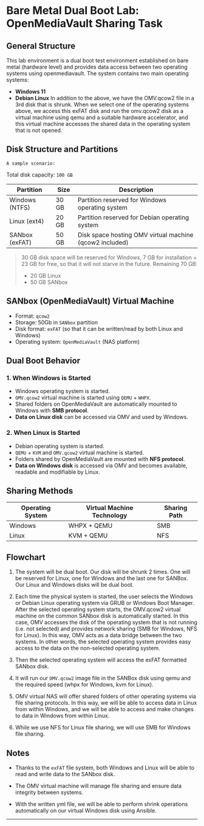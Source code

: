 # Bare Metal Dual Boot Lab: OpenMediaVault Sharing Task

## General Structure

This lab environment is a dual boot test environment established on bare metal (hardware level) and provides data access between two operating systems using openmediavault. The system contains two main operating systems:

- **Windows 11**
- **Debian Linux**
In addition to the above, we have the OMV.qcow2 file in a 3rd disk that is shrunk. When we select one of the operating systems above, we access this exFAT disk and run the omv.qcow2 disk as a virtual machine using qemu and a suitable hardware accelerator, and this virtual machine accesses the shared data in the operating system that is not opened.

## Disk Structure and Partitions
`A sample scenario:`

Total disk capacity: `100 GB`

| Partition | Size | Description |
|-----|--------|------------------------------------------------------|
| Windows (NTFS) | 30 GB | Partition reserved for Windows operating system |
| Linux (ext4) | 20 GB | Partition reserved for Debian operating system |
| SANbox (exFAT) | 50 GB | Disk space hosting OMV virtual machine (qcow2 included)|

> 30 GB disk space will be reserved for Windows, 7 GB for installation + 23 GB for free, so that it will not starve in the future. Remaining 70 GB:
> - 20 GB Linux
> - 50 GB SANbox

## SANbox (OpenMediaVault) Virtual Machine

- Format: `qcow2`
- Storage: 50Gb in `SANbox` partition
- Disk format: `exFAT` (so that it can be written/read by both Linux and Windows)
- Operating system: `OpenMediaVault` (NAS platform)

## Dual Boot Behavior

### 1. When Windows is Started

- Windows operating system is started.
- `OMV.qcow2` virtual machine is started using `QEMU` + `WHPX`.
- Shared folders on OpenMediaVault are automatically mounted to Windows with **SMB protocol**.
- **Data on Linux disk** can be accessed via OMV and used by Windows.

### 2. When Linux is Started

- Debian operating system is started.
- `QEMU` + `KVM` and `OMV.qcow2` virtual machine is started.
- Folders shared by OpenMediaVault are mounted with **NFS protocol**.
- **Data on Windows disk** is accessed via OMV and becomes available, readable and modifiable by Linux.

## Sharing Methods

| Operating System | Virtual Machine Technology | Sharing Path |
|-----|------------------------|----------------|
| Windows | WHPX + QEMU | SMB |
| Linux | KVM + QEMU | NFS |

## Flowchart

1. The system will be dual boot. Our disk will be shrunk 2 times. One will be reserved for Linux, one for Windows and the last one for SANBox. Our Linux and Windows disks will be dual boot.

2. Each time the physical system is started, the user selects the Windows or Debian Linux operating system via GRUB or Windows Boot Manager. After the selected operating system starts, the OMV.qcow2 virtual machine on the common SANbox disk is automatically started. In this case, OMV accesses the disk of the operating system that is not running (i.e. not selected) and provides network sharing (SMB for Windows, NFS for Linux). In this way, OMV acts as a data bridge between the two systems. In other words, the selected operating system provides easy access to the data on the non-selected operating system.

3. Then the selected operating system will access the exFAT formatted SANbox disk.

4. It will run our `OMV.qcow2` image file in the SANBox disk using qemu and the required speed (whpx for Windows, kvm for Linux).

5. OMV virtual NAS will offer shared folders of other operating systems via file sharing protocols. In this way, we will be able to access data in Linux from within Windows, and we will be able to access and make changes to data in Windows from within Linux.

6. While we use NFS for Linux file sharing, we will use SMB for Windows file sharing.

## Notes

- Thanks to the `exFAT` file system, both Windows and Linux will be able to read and write data to the SANbox disk.

- The OMV virtual machine will manage file sharing and ensure data integrity between systems.

- With the written yml file, we will be able to perform shrink operations automatically on our virtual Windows disk using Ansible.

---

